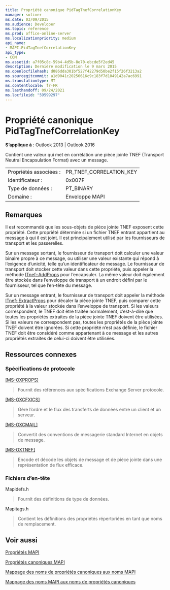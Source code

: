 ```yaml
---
title: Propriété canonique PidTagTnefCorrelationKey
manager: soliver
ms.date: 03/09/2015
ms.audience: Developer
ms.topic: reference
ms.prod: office-online-server
ms.localizationpriority: medium
api_name:
- MAPI.PidTagTnefCorrelationKey
api_type:
- COM
ms.assetid: a7f05c8c-59b4-4d5b-8e70-ebcde5f2ed45
description: Dernière modification le 9 mars 2015
ms.openlocfilehash: d086dda301bf527f42279d50be2f15f26f3213a2
ms.sourcegitcommit: a1d9041c20256616c9c183f7d1049142a7ac6991
ms.translationtype: MT
ms.contentlocale: fr-FR
ms.lasthandoff: 09/24/2021
ms.locfileid: "59599297"
---
```

# <a name="pidtagtnefcorrelationkey-canonical-property"></a>Propriété canonique PidTagTnefCorrelationKey

  
  
**S’applique à** : Outlook 2013 | Outlook 2016 
  
Contient une valeur qui met en corrélation une pièce jointe TNEF (Transport Neutral Encapsulation Format) avec un message.
  
|||
|:-----|:-----|
|Propriétés associées :  <br/> |PR_TNEF_CORRELATION_KEY  <br/> |
|Identificateur :  <br/> |0x007F  <br/> |
|Type de données :  <br/> |PT_BINARY  <br/> |
|Domaine :  <br/> |Enveloppe MAPI  <br/> |
   
## <a name="remarks"></a>Remarques

Il est recommandé que les sous-objets de pièce jointe TNEF exposent cette propriété. Cette propriété détermine si un fichier TNEF entrant appartient au message à qui il est joint. Il est principalement utilisé par les fournisseurs de transport et les passerelles.
  
Sur un message sortant, le fournisseur de transport doit calculer une valeur binaire propre à ce message, ou utiliser une valeur existante qui répond à l’exigence d’unicité, telle qu’un identificateur de message. Le fournisseur de transport doit stocker cette valeur dans cette propriété, puis appeler la méthode [ITnef::AddProps](itnef-addprops.md) pour l’encapsuler. La même valeur doit également être stockée dans l’enveloppe de transport à un endroit défini par le fournisseur, tel que l’en-tête du message. 
  
Sur un message entrant, le fournisseur de transport doit appeler la méthode [ITnef::ExtractProps](itnef-extractprops.md) pour décaler la pièce jointe TNEF, puis comparer cette propriété à la valeur stockée dans l’enveloppe de transport. Si les valeurs correspondent, le TNEF doit être traitée normalement, c’est-à-dire que toutes les propriétés extraites de la pièce jointe TNEF doivent être utilisées. Si les valeurs ne correspondent pas, toutes les propriétés de la pièce jointe TNEF doivent être ignorées. Si cette propriété n’est pas définie, le fichier TNEF doit être considéré comme appartenant à ce message et les autres propriétés extraites de celui-ci doivent être utilisées. 
  
## <a name="related-resources"></a>Ressources connexes

### <a name="protocol-specifications"></a>Spécifications de protocole

[[MS-OXPROPS]](https://msdn.microsoft.com/library/f6ab1613-aefe-447d-a49c-18217230b148%28Office.15%29.aspx)
  
> Fournit des références aux spécifications Exchange Server protocole.
    
[[MS-OXCFXICS]](https://msdn.microsoft.com/library/b9752f3d-d50d-44b8-9e6b-608a117c8532%28Office.15%29.aspx)
  
> Gère l’ordre et le flux des transferts de données entre un client et un serveur.
    
[[MS-OXCMAIL]](https://msdn.microsoft.com/library/b60d48db-183f-4bf5-a908-f584e62cb2d4%28Office.15%29.aspx)
  
> Convertit des conventions de messagerie standard Internet en objets de message.
    
[[MS-OXTNEF]](https://msdn.microsoft.com/library/1f0544d7-30b7-4194-b58f-adc82f3763bb%28Office.15%29.aspx)
  
> Encode et décode les objets de message et de pièce jointe dans une représentation de flux efficace.
    
### <a name="header-files"></a>Fichiers d’en-tête

Mapidefs.h
  
> Fournit des définitions de type de données.
    
Mapitags.h
  
> Contient les définitions des propriétés répertoriées en tant que noms de remplacement.
    
## <a name="see-also"></a>Voir aussi



[Propriétés MAPI](mapi-properties.md)
  
[Propriétés canoniques MAPI](mapi-canonical-properties.md)
  
[Mappage des noms de propriétés canoniques aux noms MAPI](mapping-canonical-property-names-to-mapi-names.md)
  
[Mappage des noms MAPI aux noms de propriétés canoniques](mapping-mapi-names-to-canonical-property-names.md)

